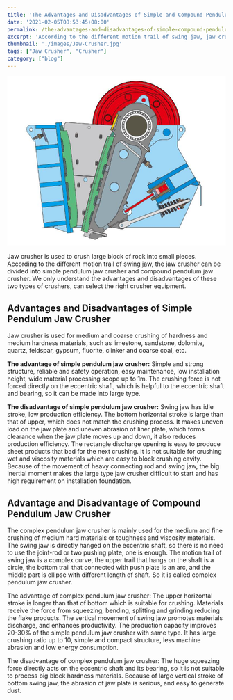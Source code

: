 ```yaml
---
title: 'The Advantages and Disadvantages of Simple and Compound Pendulum Jaw Crusher'
date: '2021-02-05T08:53:45+08:00'
permalink: /the-advantages-and-disadvantages-of-simple-compound-pendulum-jaw-crusher
excerpt: 'According to the different motion trail of swing jaw, jaw crusher can be divided into simple pendulum jaw crusher and compound pendulum jaw crusher. We only understand the advantages and disadvantages of these two types of crushers, can select the right crusher equipment.'
thumbnail: './images/Jaw-Crusher.jpg'
tags: ["Jaw Crusher", "Crusher"]
category: ["blog"]
---
```

![Jaw Crusher](./images/Jaw-Crusher.jpg)

Jaw crusher is used to crush large block of rock into small pieces. According to the different motion trail of swing jaw, the jaw crusher can be divided into simple pendulum jaw crusher and compound pendulum jaw crusher. We only understand the advantages and disadvantages of these two types of crushers, can select the right crusher equipment.

Advantages and Disadvantages of Simple Pendulum Jaw Crusher
-----------------------------------------------------------

Jaw crusher is used for medium and coarse crushing of hardness and medium hardness materials, such as limestone, sandstone, dolomite, quartz, feldspar, gypsum, fluorite, clinker and coarse coal, etc.

**The advantage of simple pendulum jaw crusher:** Simple and strong structure, reliable and safety operation, easy maintenance, low installation height, wide material processing scope up to 1m. The crushing force is not forced directly on the eccentric shaft, which is helpful to the eccentric shaft and bearing, so it can be made into large type.

**The disadvantage of simple pendulum jaw crusher:** Swing jaw has idle stroke, low production efficiency. The bottom horizontal stroke is large than that of upper, which does not match the crushing process. It makes uneven load on the jaw plate and uneven abrasion of liner plate, which forms clearance when the jaw plate moves up and down, it also reduces production efficiency. The rectangle discharge opening is easy to produce sheet products that bad for the next crushing. It is not suitable for crushing wet and viscosity materials which are easy to block crushing cavity. Because of the movement of heavy connecting rod and swing jaw, the big inertial moment makes the large type jaw crusher difficult to start and has high requirement on installation foundation.

Advantage and Disadvantage of Compound Pendulum Jaw Crusher
-----------------------------------------------------------

The complex pendulum jaw crusher is mainly used for the medium and fine crushing of medium hard materials or toughness and viscosity materials. The swing jaw is directly hanged on the eccentric shaft, so there is no need to use the joint-rod or two pushing plate, one is enough. The motion trail of swing jaw is a complex curve, the upper trail that hangs on the shaft is a circle, the bottom trail that connected with push plate is an arc, and the middle part is ellipse with different length of shaft. So it is called complex pendulum jaw crusher.

The advantage of complex pendulum jaw crusher: The upper horizontal stroke is longer than that of bottom which is suitable for crushing. Materials receive the force from squeezing, bending, splitting and grinding reducing the flake products. The vertical movement of swing jaw promotes materials discharge, and enhances productivity. The production capacity improves 20-30% of the simple pendulum jaw crusher with same type. It has large crushing ratio up to 10, simple and compact structure, less machine abrasion and low energy consumption.

The disadvantage of complex pendulum jaw crusher: The huge squeezing force directly acts on the eccentric shaft and its bearing, so it is not suitable to process big block hardness materials. Because of large vertical stroke of bottom swing jaw, the abrasion of jaw plate is serious, and easy to generate dust.
